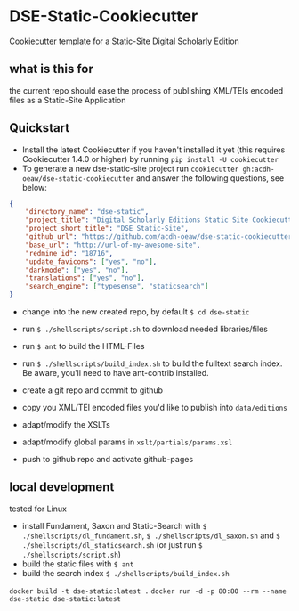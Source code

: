 # DSE-Static-Cookiecutter

[Cookiecutter](https://github.com/cookiecutter/cookiecutter) template for a Static-Site Digital Scholarly Edition

## what is this for

the current repo should ease the process of publishing XML/TEIs encoded files as a Static-Site Application

## Quickstart
* Install the latest Cookiecutter if you haven't installed it yet (this requires Cookiecutter 1.4.0 or higher) by running `pip install -U cookiecutter`
* To generate a new dse-static-site project run `cookiecutter gh:acdh-oeaw/dse-static-cookiecutter` and answer the following questions, see below:

```json
{
    "directory_name": "dse-static",
    "project_title": "Digital Scholarly Editions Static Site Cookiecutter",
    "project_short_title": "DSE Static-Site",
    "github_url": "https://github.com/acdh-oeaw/dse-static-cookiecutter",
    "base_url": "http://url-of-my-awesome-site",
    "redmine_id": "18716",
    "update_favicons": ["yes", "no"],
    "darkmode": ["yes", "no"],
    "translations": ["yes", "no"],
    "search_engine": ["typesense", "staticsearch"]
} 
```
* change into the new created repo, by default `$ cd dse-static`
* run `$ ./shellscripts/script.sh` to download needed libraries/files
* run `$ ant` to build the HTML-Files
* run `$ ./shellscripts/build_index.sh` to build the fulltext search index. Be aware, you'll need to have ant-contrib installed.
* create a git repo and commit to github


* copy you XML/TEI encoded files you'd like to publish into `data/editions`
* adapt/modify the XSLTs
* adapt/modify global params in `xslt/partials/params.xsl`
* push to github repo and activate github-pages


## local development

tested for Linux

* install Fundament, Saxon and Static-Search with `$ ./shellscripts/dl_fundament.sh`, `$ ./shellscripts/dl_saxon.sh` and `$ ./shellscripts/dl_staticsearch.sh` (or just run `$ ./shellscripts/script.sh`)
* build the static files with `$ ant`
* build the search index `$ ./shellscripts/build_index.sh`



`docker build -t dse-static:latest .`
`docker run -d -p 80:80 --rm --name dse-static dse-static:latest`